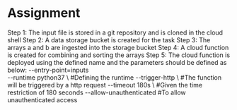 # Assignment
Step 1:
 The input file is stored in a git repository and is cloned in the cloud shell
Step 2:
 A data storage bucket is created for the task
Step 3:
 The arrays a and b are ingested into the storage bucket
Step 4:
 A cloud function is created for combining and sorting the arrays
Step 5:
 The cloud function is deployed using the defined name and the parameters should be defined as below:
  --entry-point=inputs \
  --runtime python37 \            #Defining the runtime
  --trigger-http \                #The function will be triggered by a http request
  --timeout 180s \                #Given the time restriction of 180 seconds
  --allow-unauthenticated         #To allow unauthenticated access
